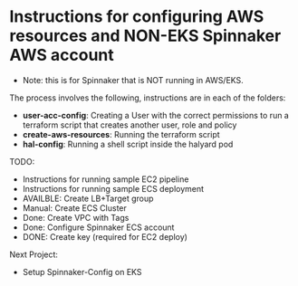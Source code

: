 # Instructions for configuring AWS resources and NON-EKS Spinnaker AWS account

- Note: this is for Spinnaker that is NOT running in AWS/EKS.

The process involves the following, instructions are in each of the folders:
- **user-acc-config**: Creating a User with the correct permissions to run a terraform script that creates another user, role and policy
- **create-aws-resources**: Running the terraform script
- **hal-config**: Running a shell script inside the halyard pod


TODO:
- Instructions for running sample EC2 pipeline
- Instructions for running sample ECS deployment
- AVAILBLE: Create LB+Target group
- Manual: Create ECS Cluster
- Done: Create VPC with Tags 
- Done: Configure Spinnaker ECS account
- DONE: Create key (required for EC2 deploy)

Next Project:
- Setup Spinnaker-Config on EKS
